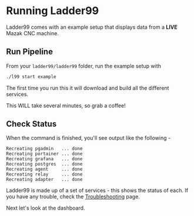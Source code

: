 # Running Ladder99

Ladder99 comes with an example setup that displays data from a **LIVE** Mazak CNC machine. 


## Run Pipeline

From your `ladder99/ladder99` folder, run the example setup with

```bash
./l99 start example
```

The first time you run this it will download and build all the different services. 

This WILL take several minutes, so grab a coffee!


## Check Status

When the command is finished, you'll see output like the following -

```
Recreating pgadmin   ... done
Recreating portainer ... done
Recreating grafana   ... done
Recreating postgres  ... done
Recreating agent     ... done
Recreating relay     ... done
Recreating adapter   ... done
```

Ladder99 is made up of a set of services - this shows the status of each. If you have any trouble, check the [Troubleshooting](troubleshooting.md) page.

Next let's look at the dashboard.
